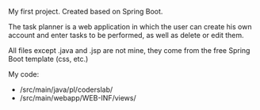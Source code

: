 My first project.
Created based on Spring Boot.

The task planner is a web application in which the user can create his own account and enter tasks to be performed, as well as delete or edit them.

All files except .java and .jsp are not mine, they come from the free Spring Boot template (css, etc.)

My code:
- /src/main/java/pl/coderslab/
- /src/main/webapp/WEB-INF/views/
